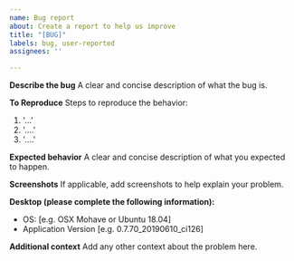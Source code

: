 ```yaml
---
name: Bug report
about: Create a report to help us improve
title: "[BUG]"
labels: bug, user-reported
assignees: ''

---
```


**Describe the bug**
A clear and concise description of what the bug is.

**To Reproduce**
Steps to reproduce the behavior:
1. '...'
2. '....'
3. '....'

**Expected behavior**
A clear and concise description of what you expected to happen.

**Screenshots**
If applicable, add screenshots to help explain your problem.

**Desktop (please complete the following information):**
 - OS: [e.g. OSX Mohave or Ubuntu 18.04]
 - Application Version [e.g. 0.7.70_20190610_ci126]


**Additional context**
Add any other context about the problem here.
